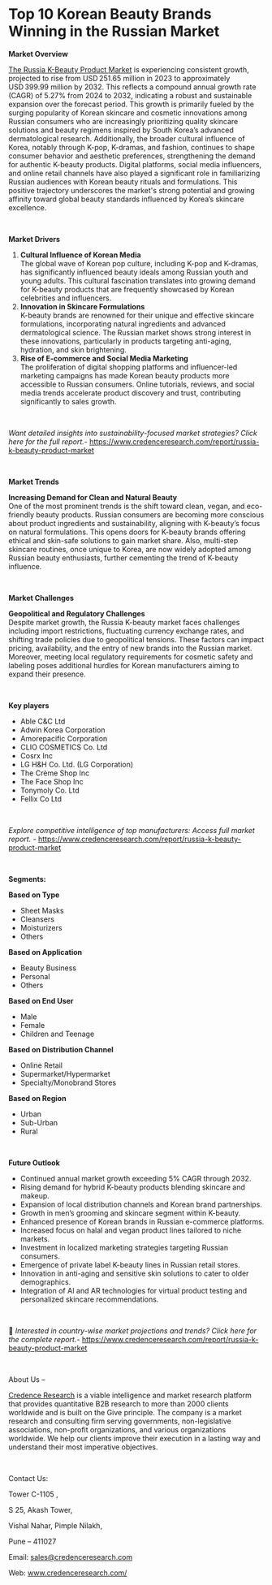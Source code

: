 # Top 10 Korean Beauty Brands Winning in the Russian Market


<p><strong>Market Overview</strong></p>
<p><a href="https://www.credenceresearch.com/report/russia-k-beauty-product-market">The Russia K-Beauty Product Market</a> is experiencing consistent growth, projected to rise from USD 251.65 million in 2023 to approximately USD 399.99 million by 2032. This reflects a compound annual growth rate (CAGR) of 5.27% from 2024 to 2032, indicating a robust and sustainable expansion over the forecast period. This growth is primarily fueled by the surging popularity of Korean skincare and cosmetic innovations among Russian consumers who are increasingly prioritizing quality skincare solutions and beauty regimens inspired by South Korea&rsquo;s advanced dermatological research. Additionally, the broader cultural influence of Korea, notably through K-pop, K-dramas, and fashion, continues to shape consumer behavior and aesthetic preferences, strengthening the demand for authentic K-beauty products. Digital platforms, social media influencers, and online retail channels have also played a significant role in familiarizing Russian audiences with Korean beauty rituals and formulations. This positive trajectory underscores the market's strong potential and growing affinity toward global beauty standards influenced by Korea&rsquo;s skincare excellence.</p>
<p><strong>&nbsp;</strong></p>
<p><strong>Market Drivers</strong></p>
<ol>
<li><strong> Cultural Influence of Korean Media</strong><br /> The global wave of Korean pop culture, including K-pop and K-dramas, has significantly influenced beauty ideals among Russian youth and young adults. This cultural fascination translates into growing demand for K-beauty products that are frequently showcased by Korean celebrities and influencers.</li>
<li><strong> Innovation in Skincare Formulations</strong><br /> K-beauty brands are renowned for their unique and effective skincare formulations, incorporating natural ingredients and advanced dermatological science. The Russian market shows strong interest in these innovations, particularly in products targeting anti-aging, hydration, and skin brightening.</li>
<li><strong> Rise of E-commerce and Social Media Marketing</strong><br /> The proliferation of digital shopping platforms and influencer-led marketing campaigns has made Korean beauty products more accessible to Russian consumers. Online tutorials, reviews, and social media trends accelerate product discovery and trust, contributing significantly to sales growth.</li>
</ol>
<p><strong>&nbsp;</strong></p>
<p><em>Want detailed insights into sustainability-focused market strategies? Click here for the full report.- </em><a href="https://www.credenceresearch.com/report/russia-k-beauty-product-market">https://www.credenceresearch.com/report/russia-k-beauty-product-market</a></p>
<p>&nbsp;</p>
<p><strong>Market Trends</strong></p>
<p><strong>Increasing Demand for Clean and Natural Beauty</strong><br /> One of the most prominent trends is the shift toward clean, vegan, and eco-friendly beauty products. Russian consumers are becoming more conscious about product ingredients and sustainability, aligning with K-beauty&rsquo;s focus on natural formulations. This opens doors for K-beauty brands offering ethical and skin-safe solutions to gain market share. Also, multi-step skincare routines, once unique to Korea, are now widely adopted among Russian beauty enthusiasts, further cementing the trend of K-beauty influence.</p>
<p>&nbsp;</p>
<p><strong>Market Challenges</strong></p>
<p><strong>Geopolitical and Regulatory Challenges</strong><br /> Despite market growth, the Russia K-beauty market faces challenges including import restrictions, fluctuating currency exchange rates, and shifting trade policies due to geopolitical tensions. These factors can impact pricing, availability, and the entry of new brands into the Russian market. Moreover, meeting local regulatory requirements for cosmetic safety and labeling poses additional hurdles for Korean manufacturers aiming to expand their presence.</p>
<p><strong>&nbsp;</strong></p>
<p><strong>Key players</strong></p>
<ul>
<li>Able C&amp;C Ltd</li>
<li>Adwin Korea Corporation</li>
<li>Amorepacific Corporation</li>
<li>CLIO COSMETICS Co. Ltd</li>
<li>Cosrx Inc</li>
<li>LG H&amp;H Co. Ltd. (LG Corporation)</li>
<li>The Cr&egrave;me Shop Inc</li>
<li>The Face Shop Inc</li>
<li>Tonymoly Co. Ltd</li>
<li>Fellix Co Ltd</li>
</ul>
<p>&nbsp;</p>
<p><em>Explore competitive intelligence of top manufacturers: Access full market report. - </em><a href="https://www.credenceresearch.com/report/russia-k-beauty-product-market">https://www.credenceresearch.com/report/russia-k-beauty-product-market</a></p>
<p>&nbsp;</p>
<p><strong>Segments:</strong></p>
<p><strong>Based on Type</strong></p>
<ul>
<li>Sheet Masks</li>
<li>Cleansers</li>
<li>Moisturizers</li>
<li>Others</li>
</ul>
<p><strong>Based on Application</strong></p>
<ul>
<li>Beauty Business</li>
<li>Personal</li>
<li>Others</li>
</ul>
<p><strong>Based on End User</strong></p>
<ul>
<li>Male</li>
<li>Female</li>
<li>Children and Teenage</li>
</ul>
<p><strong>Based on Distribution Channel</strong></p>
<ul>
<li>Online Retail</li>
<li>Supermarket/Hypermarket</li>
<li>Specialty/Monobrand Stores</li>
</ul>
<p><strong>Based on Region</strong></p>
<ul>
<li>Urban</li>
<li>Sub-Urban</li>
<li>Rural</li>
</ul>
<p>&nbsp;</p>
<p><strong>Future Outlook </strong></p>
<ul>
<li>Continued annual market growth exceeding 5% CAGR through 2032.</li>
<li>Rising demand for hybrid K-beauty products blending skincare and makeup.</li>
<li>Expansion of local distribution channels and Korean brand partnerships.</li>
<li>Growth in men&rsquo;s grooming and skincare segment within K-beauty.</li>
<li>Enhanced presence of Korean brands in Russian e-commerce platforms.</li>
<li>Increased focus on halal and vegan product lines tailored to niche markets.</li>
<li>Investment in localized marketing strategies targeting Russian consumers.</li>
<li>Emergence of private label K-beauty lines in Russian retail stores.</li>
<li>Innovation in anti-aging and sensitive skin solutions to cater to older demographics.</li>
<li>Integration of AI and AR technologies for virtual product testing and personalized skincare recommendations.</li>
</ul>
<p><strong>&nbsp;</strong></p>
<p>📌 <em>Interested in country-wise market projections and trends? Click here for the complete report.- </em><a href="https://www.credenceresearch.com/report/russia-k-beauty-product-market">https://www.credenceresearch.com/report/russia-k-beauty-product-market</a></p>
<p>&nbsp;</p>
<p>About Us &ndash;</p>
<p><a href="https://www.credenceresearch.com/">Credence Research</a> is a viable intelligence and market research platform that provides quantitative B2B research to more than 2000 clients worldwide and is built on the Give principle. The company is a market research and consulting firm serving governments, non-legislative associations, non-profit organizations, and various organizations worldwide. We help our clients improve their execution in a lasting way and understand their most imperative objectives.</p>
<p>&nbsp;</p>
<p>Contact Us:</p>
<p>Tower C-1105 ,</p>
<p>S 25, Akash Tower,</p>
<p>Vishal Nahar, Pimple Nilakh,</p>
<p>Pune &ndash; 411027</p>
<p>Email: <a href="mailto:sales@credenceresearch.com">sales@credenceresearch.com</a></p>
<p>Web: <a href="http://www.credenceresearch.com/">www.credenceresearch.com/</a></p>
<p>&nbsp;</p>
